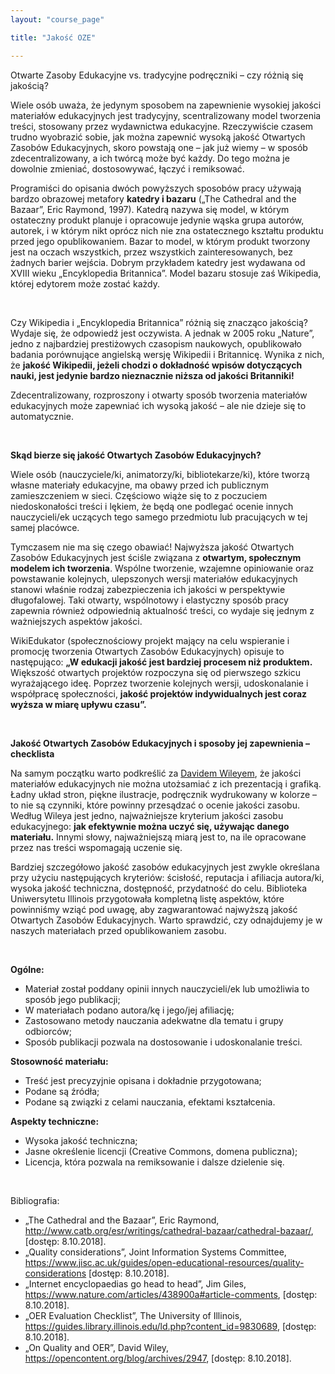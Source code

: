 ```yaml
---
layout: "course_page"

title: "Jakość OZE"

---
```


<div class="text-center screen-title">
Otwarte Zasoby Edukacyjne vs. tradycyjne podręczniki – czy różnią się jakością?
</div>

<div class="screen-content">
  <p>
  Wiele osób uważa, że jedynym sposobem na zapewnienie wysokiej jakości materiałów edukacyjnych jest tradycyjny, scentralizowany model tworzenia treści, stosowany przez wydawnictwa edukacyjne. Rzeczywiście czasem trudno wyobrazić sobie, jak można zapewnić wysoką jakość Otwartych Zasobów Edukacyjnych, skoro powstają one – jak już wiemy – w sposób zdecentralizowany, a ich twórcą może być każdy. Do tego można je dowolnie zmieniać, dostosowywać, łączyć i remiksować.
  </p>
 
  <p>
  Programiści do opisania dwóch powyższych sposobów pracy używają bardzo obrazowej metafory <strong>katedry i bazaru</strong> (&bdquo;The Cathedral and the Bazaar&rdquo;, Eric Raymond, 1997). Katedrą nazywa się model, w którym ostateczny produkt planuje i opracowuje jedynie wąska grupa autorów, autorek, i w którym nikt oprócz nich nie zna ostatecznego kształtu produktu przed jego opublikowaniem. Bazar to model, w którym produkt tworzony jest na oczach wszystkich, przez wszystkich zainteresowanych, bez żadnych barier wejścia. Dobrym przykładem katedry jest wydawana od XVIII wieku &bdquo;Encyklopedia Britannica&rdquo;. Model bazaru stosuje zaś Wikipedia, której edytorem może zostać każdy.
  </p>
  &nbsp;
  <p>
  Czy Wikipedia i &bdquo;Encyklopedia Britannica&rdquo; różnią się znacząco jakością? Wydaje się, że odpowiedź jest oczywista. A jednak w 2005 roku &bdquo;Nature&rdquo;, jedno z najbardziej prestiżowych czasopism naukowych, opublikowało badania porównujące angielską wersję Wikipedii i Britannicę. Wynika z nich, że <strong>jakość Wikipedii, jeżeli chodzi o dokładność wpisów dotyczących nauki, jest jedynie bardzo nieznacznie niższa od jakości Britanniki!</strong>
  </p>
  
  <p>
  Zdecentralizowany, rozproszony i otwarty sposób tworzenia materiałów edukacyjnych może zapewniać ich wysoką jakość – ale nie dzieje się to automatycznie.
  </p>
  &nbsp;
  <p>
  <strong>Skąd bierze się jakość Otwartych Zasobów Edukacyjnych?</strong>
  </p>

 <p>
  Wiele osób (nauczyciele/ki, animatorzy/ki, bibliotekarze/ki), które tworzą własne materiały edukacyjne, ma obawy przed ich publicznym zamieszczeniem w sieci. Częściowo wiąże się to z poczuciem niedoskonałości treści i lękiem, że będą one podlegać ocenie innych nauczycieli/ek uczących tego samego przedmiotu lub pracujących w tej samej placówce.
  </p>
  
  <p>
  Tymczasem nie ma się czego obawiać! Najwyższa jakość Otwartych Zasobów Edukacyjnych jest ściśle związana z <strong>otwartym, społecznym modelem ich tworzenia</strong>. Wspólne tworzenie, wzajemne opiniowanie oraz powstawanie kolejnych, ulepszonych wersji materiałów edukacyjnych stanowi właśnie rodzaj zabezpieczenia ich jakości w perspektywie długofalowej. Taki otwarty, wspólnotowy i elastyczny sposób pracy zapewnia również odpowiednią aktualność treści, co wydaje się  jednym z ważniejszych aspektów jakości.
  </p>
  
  <p>
  WikiEdukator (społecznościowy projekt mający na celu wspieranie i promocję tworzenia Otwartych Zasobów Edukacyjnych) opisuje to następująco: <strong>&bdquo;W edukacji jakość jest bardziej procesem niż produktem.</strong> Większość otwartych projektów rozpoczyna się od pierwszego szkicu wyrażającego ideę. Poprzez tworzenie kolejnych wersji, udoskonalanie i współpracę społeczności, <strong>jakość projektów indywidualnych jest coraz wyższa w miarę upływu czasu&rdquo;.</strong>
  </p>
&nbsp;
 <p>
  <strong>Jakość Otwartych Zasobów Edukacyjnych i sposoby jej zapewnienia – checklista</strong>
  </p>
  
  <p>
  Na samym początku warto podkreślić za <a href="https://en.wikipedia.org/wiki/David_A._Wiley">Davidem Wileyem</a>, że jakości materiałów edukacyjnych nie można utożsamiać z ich prezentacją i grafiką. Ładny układ stron, piękne ilustracje, podręcznik wydrukowany w kolorze – to nie są czynniki, które powinny przesądzać o ocenie jakości zasobu. Według Wileya jest jedno, najważniejsze kryterium jakości zasobu edukacyjnego: <strong>jak efektywnie można uczyć się, używając danego materiału.</strong> Innymi słowy, najważniejszą miarą jest to, na ile opracowane przez nas treści wspomagają uczenie się.
  </p>
  
  <p>
  Bardziej szczegółowo jakość zasobów edukacyjnych jest zwykle określana przy użyciu następujących kryteriów: ścisłość, reputacja i afiliacja autora/ki, wysoka jakość techniczna, dostępność, przydatność do celu. Biblioteka Uniwersytetu Illinois przygotowała kompletną listę aspektów, które powinniśmy wziąć pod uwagę, aby zagwarantować najwyższą jakość Otwartych Zasobów Edukacyjnych. Warto sprawdzić, czy odnajdujemy je w naszych materiałach przed opublikowaniem zasobu.
  </p>
  &nbsp;
   <p>
  <strong>Ogólne:</strong>
  <ul>
<li class="bullet">Materiał został poddany opinii innych nauczycieli/ek lub umożliwia to sposób jego publikacji;</li>
<li class="bullet">W materiałach podano autora/kę i jego/jej afiliację;</li>
<li class="bullet">Zastosowano metody nauczania adekwatne dla tematu i grupy odbiorców;</li>
<li class="bullet">Sposób publikacji pozwala na dostosowanie i udoskonalanie treści.</li>
 </ul>
  </p>
  
  <p>
  <strong> Stosowność materiału:</strong>
  <ul>
<li class="bullet">Treść jest precyzyjnie opisana i dokładnie przygotowana;</li>
<li class="bullet">Podane są źródła;</li>
<li class="bullet">Podane są związki z celami nauczania, efektami kształcenia.</li>
 </ul>
  </p>
  
  <p>
  <strong> Aspekty techniczne: </strong>
  <ul>
<li class="bullet">Wysoka jakość techniczna;</li>
<li class="bullet">Jasne określenie licencji (Creative Commons, domena publiczna);</li>
<li class="bullet">Licencja, która pozwala na remiksowanie i dalsze dzielenie się.</li>
 </ul>
  </p>
  &nbsp;
  <p>
  Bibliografia:
<ul>
<li>&bdquo;The Cathedral and the Bazaar&#8221;, Eric Raymond, <a class="content-link" target="_blank" href="http://www.catb.org/esr/writings/cathedral-bazaar/cathedral-bazaar/">http://www.catb.org/esr/writings/cathedral-bazaar/cathedral-bazaar/</a>, [dostęp: 8.10.2018].</li>
<li>&bdquo;Quality considerations&rdquo;, Joint Information Systems Committee, <a class="content-link" target="_blank" href="https://www.jisc.ac.uk/guides/open-educational-resources/quality-considerations">https://www.jisc.ac.uk/guides/open-educational-resources/quality-considerations</a> [dostęp: 8.10.2018].</li>
<li>&bdquo;Internet encyclopaedias go head to head&rdquo;, Jim Giles, <a class="content-link" target="_blank" href="https://www.nature.com/articles/438900a#article-comments"> https://www.nature.com/articles/438900a#article-comments</a>, [dostęp: 8.10.2018].</li>
<li>&bdquo;OER Evaluation Checklist&rdquo;, The University of Illinois, <a class="content-link" target="_blank" href="https://guides.library.illinois.edu/ld.php?content_id=9830689"> https://guides.library.illinois.edu/ld.php?content_id=9830689</a>, [dostęp: 8.10.2018].</li>
<li>&bdquo;On Quality and OER&rdquo;, David Wiley, <a class="content-link" target="_blank" href="https://opencontent.org/blog/archives/2947"> https://opencontent.org/blog/archives/2947</a>, [dostęp: 8.10.2018].</li>
</ul>
  </p>
  
</div> 

